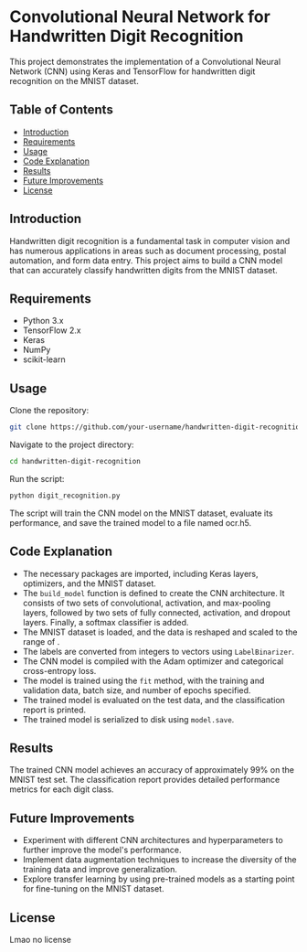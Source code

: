 # Convolutional Neural Network for Handwritten Digit Recognition

This project demonstrates the implementation of a Convolutional Neural Network (CNN) using Keras and TensorFlow for handwritten digit recognition on the MNIST dataset.

## Table of Contents
- [Introduction](#introduction)
- [Requirements](#requirements)
- [Usage](#usage)
- [Code Explanation](#code-explanation)
- [Results](#results)
- [Future Improvements](#future-improvements)
- [License](#license)

## Introduction
Handwritten digit recognition is a fundamental task in computer vision and has numerous applications in areas such as document processing, postal automation, and form data entry. This project aims to build a CNN model that can accurately classify handwritten digits from the MNIST dataset.

## Requirements
- Python 3.x
- TensorFlow 2.x
- Keras
- NumPy
- scikit-learn

## Usage
Clone the repository:
```bash
git clone https://github.com/your-username/handwritten-digit-recognition.git
```
Navigate to the project directory:
```bash
cd handwritten-digit-recognition
```
Run the script:
```bash
python digit_recognition.py
```
The script will train the CNN model on the MNIST dataset, evaluate its performance, and save the trained model to a file named ocr.h5.


## Code Explanation

- The necessary packages are imported, including Keras layers, optimizers, and the MNIST dataset.
- The `build_model` function is defined to create the CNN architecture. It consists of two sets of convolutional, activation, and max-pooling layers, followed by two sets of fully connected, activation, and dropout layers. Finally, a softmax classifier is added.
- The MNIST dataset is loaded, and the data is reshaped and scaled to the range of .
- The labels are converted from integers to vectors using `LabelBinarizer`.
- The CNN model is compiled with the Adam optimizer and categorical cross-entropy loss.
- The model is trained using the `fit` method, with the training and validation data, batch size, and number of epochs specified.
- The trained model is evaluated on the test data, and the classification report is printed.
- The trained model is serialized to disk using `model.save`.

## Results

The trained CNN model achieves an accuracy of approximately 99% on the MNIST test set. The classification report provides detailed performance metrics for each digit class.

## Future Improvements

- Experiment with different CNN architectures and hyperparameters to further improve the model's performance.
- Implement data augmentation techniques to increase the diversity of the training data and improve generalization.
- Explore transfer learning by using pre-trained models as a starting point for fine-tuning on the MNIST dataset.

## License

Lmao no license


